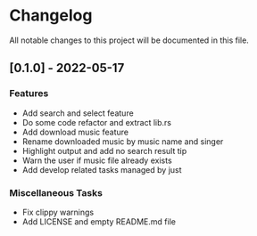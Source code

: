 # Changelog
All notable changes to this project will be documented in this file.

## [0.1.0] - 2022-05-17

### Features

- Add search and select feature
- Do some code refactor and extract lib.rs
- Add download music feature
- Rename downloaded music by music name and singer
- Highlight output and add no search result tip
- Warn the user if music file already exists
- Add develop related tasks managed by just

### Miscellaneous Tasks

- Fix clippy warnings
- Add LICENSE and empty README.md file

